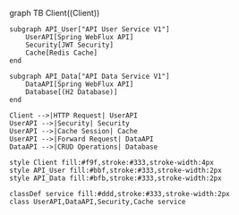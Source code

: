 
graph TB
    Client((Client))
    
    subgraph API_User["API User Service V1"]
        UserAPI[Spring WebFlux API]
        Security[JWT Security]
        Cache[Redis Cache]
    end
    
    subgraph API_Data["API Data Service V1"]
        DataAPI[Spring WebFlux API]
        Database[(H2 Database)]
    end
    
    Client -->|HTTP Request| UserAPI
    UserAPI -->|Security| Security
    UserAPI -->|Cache Session| Cache
    UserAPI -->|Forward Request| DataAPI
    DataAPI -->|CRUD Operations| Database
    
    style Client fill:#f9f,stroke:#333,stroke-width:4px
    style API_User fill:#bbf,stroke:#333,stroke-width:2px
    style API_Data fill:#bfb,stroke:#333,stroke-width:2px
    
    classDef service fill:#ddd,stroke:#333,stroke-width:2px
    class UserAPI,DataAPI,Security,Cache service